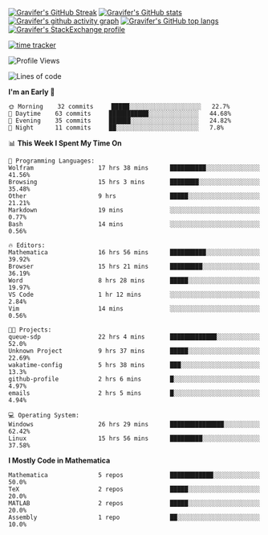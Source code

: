 <!--
**Gravifer/Gravifer** is a ✨ _special_ ✨ repository because its `README.md` (this file) appears on your GitHub profile.

Here are some ideas to get you started:

- 🔭 I’m currently working on ...
- 🌱 I’m currently learning ...
- 👯 I’m looking to collaborate on ...
- 🤔 I’m looking for help with ...
- 💬 Ask me about ...
- 📫 How to reach me: ...
- 😄 Pronouns: ...
- ⚡ Fun fact: ...
-->

<!-- ![Metrics](https://github.com/my-github-user/my-github-user/blob/main/github-metrics.svg) -->
[![Gravifer's GitHub Streak](https://github-readme-streak-stats.herokuapp.com/?user=Gravifer&theme=default&background=ffffff0a&border=00000000&stroke=80808080&currStreakNum=808080&sideNums=808080&sideLabels=808080&dates=808080)](https://github.com/DenverCoder1/github-readme-streak-stats)<!-- [![Contribution Stats](https://github-contribution-stats.vercel.app/api/?username=Gravifer)](https://github.com/LordDashMe/github-contribution-stats/)  -->
[![Gravifer's GitHub stats](https://github-readme-stats.vercel.app/api?username=Gravifer&theme=default&bg_color=ffffff0a&text_color=808080&hide_border=true&show_icons=true&count_private=true)](https://github.com/anuraghazra/github-readme-stats)
[![Gravifer's github activity graph](https://activity-graph.herokuapp.com/graph?username=Gravifer&bg_color=ffffff0a&color=3080ed&line=5094f0&point=4d72f2&hide_border=true)](https://github.com/ashutosh00710/github-readme-activity-graph)
[![Gravifer's GitHub top langs](https://github-readme-stats.vercel.app/api/top-langs/?username=Gravifer&theme=default&bg_color=ffffff0a&text_color=808080&hide_border=true&show_icons=true&count_private=true&layout=compact)](https://github.com/anuraghazra/github-readme-stats)
[![Gravifer's StackExchange profile](https://stackexchange.com/users/flair/18316138.png?theme=clean)](https://mathematica.stackexchange.com/users/72025)
<!-- [![Visitors](https://visitor-badge.glitch.me/badge?page_id=Gravifer.Gravifer)](https://github.com/Gravifer/) -->

[![time tracker](https://wakatime.com/badge/github/Gravifer/Gravifer.svg)](https://wakatime.com/badge/github/Gravifer/Gravifer)
<!--START_SECTION:waka-->
![Profile Views](http://img.shields.io/badge/Profile%20Views-27-blue)

![Lines of code](https://img.shields.io/badge/From%20Hello%20World%20I%27ve%20Written-615389%20lines%20of%20code-blue)

**I'm an Early 🐤** 

```text
🌞 Morning    32 commits     █████░░░░░░░░░░░░░░░░░░░░   22.7% 
🌆 Daytime    63 commits     ███████████░░░░░░░░░░░░░░   44.68% 
🌃 Evening    35 commits     ██████░░░░░░░░░░░░░░░░░░░   24.82% 
🌙 Night      11 commits     ██░░░░░░░░░░░░░░░░░░░░░░░   7.8%

```


📊 **This Week I Spent My Time On** 

```text
💬 Programming Languages: 
Wolfram                  17 hrs 38 mins      ██████████░░░░░░░░░░░░░░░   41.56% 
Browsing                 15 hrs 3 mins       ████████░░░░░░░░░░░░░░░░░   35.48% 
Other                    9 hrs               █████░░░░░░░░░░░░░░░░░░░░   21.21% 
Markdown                 19 mins             ░░░░░░░░░░░░░░░░░░░░░░░░░   0.77% 
Bash                     14 mins             ░░░░░░░░░░░░░░░░░░░░░░░░░   0.56%

🔥 Editors: 
Mathematica              16 hrs 56 mins      ██████████░░░░░░░░░░░░░░░   39.92% 
Browser                  15 hrs 21 mins      █████████░░░░░░░░░░░░░░░░   36.19% 
Word                     8 hrs 28 mins       █████░░░░░░░░░░░░░░░░░░░░   19.97% 
VS Code                  1 hr 12 mins        ░░░░░░░░░░░░░░░░░░░░░░░░░   2.84% 
Vim                      14 mins             ░░░░░░░░░░░░░░░░░░░░░░░░░   0.56%

🐱‍💻 Projects: 
queue-sdp                22 hrs 4 mins       █████████████░░░░░░░░░░░░   52.0% 
Unknown Project          9 hrs 37 mins       █████░░░░░░░░░░░░░░░░░░░░   22.69% 
wakatime-config          5 hrs 38 mins       ███░░░░░░░░░░░░░░░░░░░░░░   13.3% 
github-profile           2 hrs 6 mins        █░░░░░░░░░░░░░░░░░░░░░░░░   4.97% 
emails                   2 hrs 5 mins        █░░░░░░░░░░░░░░░░░░░░░░░░   4.94%

💻 Operating System: 
Windows                  26 hrs 29 mins      ███████████████░░░░░░░░░░   62.42% 
Linux                    15 hrs 56 mins      █████████░░░░░░░░░░░░░░░░   37.58%

```

**I Mostly Code in Mathematica** 

```text
Mathematica              5 repos             ████████████░░░░░░░░░░░░░   50.0% 
TeX                      2 repos             █████░░░░░░░░░░░░░░░░░░░░   20.0% 
MATLAB                   2 repos             █████░░░░░░░░░░░░░░░░░░░░   20.0% 
Assembly                 1 repo              ██░░░░░░░░░░░░░░░░░░░░░░░   10.0%

```



<!--END_SECTION:waka-->
